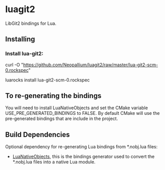 luagit2
=======

LibGit2 bindings for Lua.

Installing
----------

### Install lua-git2:

curl -O "https://github.com/Neopallium/luagit2/raw/master/lua-git2-scm-0.rockspec"

luarocks install lua-git2-scm-0.rockspec


To re-generating the bindings
-----------------------------

You will need to install LuaNativeObjects and set the CMake variable USE_PRE_GENERATED_BINDINGS to FALSE.
By default CMake will use the pre-generated bindings that are include in the project.

Build Dependencies
------------------

Optional dependency for re-generating Lua bindings from *.nobj.lua files:

* [LuaNativeObjects](https://github.com/Neopallium/LuaNativeObjects), this is the bindings generator used to convert the *.nobj.lua files into a native Lua module.


